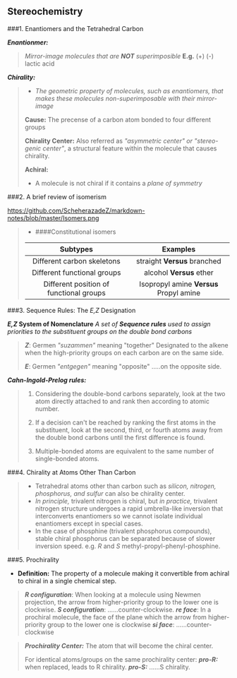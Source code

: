 ## Stereochemistry
###1. Enantiomers and the Tetrahedral Carbon

**_Enantionmer:_**
>_Mirror-image molecules that are __NOT__ superimposible_
>__E.g.__  (+) (-) lactic acid

**_Chirality:_**
>* _The geometric property of molecules, such as enantiomers, that makes these molecules non-superimposable with their mirror-image_
>
>**Cause:**
>The precense of a carbon atom bonded to four different groups
>
>**Chirality Center:**
>Also referred as _"asymmetric center" or "stereo-genic center"_, a structural feature within the molecule that causes chirality.
>
>**Achiral:**
>* A molecule is not chiral if it contains a _plane of symmetry_ 


###2. A brief review of isomerism

https://github.com/ScheherazadeZ/markdown-notes/blob/master/Isomers.png

>* ####Constitutional isomers
>
>|Subtypes|Examples|
>|:-------------------------------------------:|:-------------------------------------:|
>|Different carbon skeletons|straight **Versus** branched|
>|Different functional groups|alcohol **Versus** ether|
>|Different position of functional groups|Isopropyl amine **Versus** Propyl amine|

###3. Sequence Rules: The _E,Z_ Designation

**_E,Z_ System of Nomenclature**
	_A set of  **Sequence rules** used to assign priorities to the substituent groups on the double bond carbons_

>**_Z_**: Germen _"suzammen"_ meaning "together"
>	Designated to the alkene when the high-priority groups on each carbon are on the same side.
>
>**_E_**: Germen _"entgegen"_ meaning "opposite"
>	.....on the opposite side.

**_Cahn-Ingold-Prelog rules:_**
>	1. Considering the double-bond carbons separately, look at the two atom directly attached to and rank then according to atomic number.
>	
>	2. If a decision can't be reached by ranking the first atoms in the substituent, look at the second, third, or fourth atoms away from the double bond carbons until the first difference is found.
>	
>	3. Multiple-bonded atoms are equivalent to the same number of single-bonded atoms.

###4. Chirality at Atoms Other Than Carbon

>* Tetrahedral atoms other than carbon such as _silicon, nitrogen, phosphorus, and sulfur_ can also be chirality center.
>* _In principle,_ trivalent nitrogen is chiral, but _in practice,_ trivalent nitrogen structure undergoes a rapid umbrella-like inversion that interconverts enantiomers so we cannot isolate individual enantiomers except in special cases.
>* In the case of phosphine (trivalent phosphorus compounds),  stable chiral phosphorus can be separated because of slower inversion speed. e.g. _R_ and _S_ methyl-propyl-phenyl-phosphine.

###5. Prochirality
* **Definition:** The property of a molecule making it convertible from achiral to chiral in a single chemical step.

>**_R configuration_**: When looking at a molecule using Newmen projection, the arrow from higher-priority group to the lower one is clockwise.
>**_S configuration_**: ......counter-clockwise.
>**_re face_**: In a prochiral molecule, the face of the plane which the arrow from higher-priority group to the lower one is clockwise
>**_si face_**: ......counter-clockwise

>**_Prochirality Center:_** The atom that will become the chiral center.
>
>For identical atoms/groups on the same prochirality center:
>**_pro-R:_** when replaced, leads to R chirality.
>**_pro-S:_** ......S chirality.